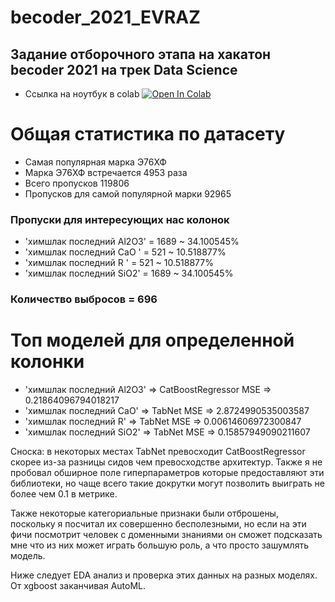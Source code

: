 # becoder_2021_EVRAZ
## Задание отборочного этапа на хакатон becoder 2021 на трек Data Science

- Ссылка на ноутбук в colab  [![Open In Colab](https://colab.research.google.com/assets/colab-badge.svg)](https://colab.research.google.com/drive/1CVFSDknZYTRcNnbNuOw13oA5OL4VSN4L)

# Общая статистика по датасету

- Самая популярная марка Э76ХФ
- Марка Э76ХФ встречается 4953 раза
- Всего пропусков 119806
- Пропусков для самой популярной марки 92965

### Пропуски для интересующих нас колонок

- 'химшлак последний Al2O3' 	= 1689 ~ 34.100545%
- 'химшлак последний CaO ' 	= 521 ~ 10.518877%
- 'химшлак последний R   ' 	= 521 ~ 10.518877%
- 'химшлак последний SiO2' 	= 1689 ~ 34.100545%

### Количество выбросов = 696 

# Топ моделей для определенной колонки
- 'химшлак последний Al2O3' => CatBoostRegressor MSE => 0.21864096794018217
- 'химшлак последний CaO' => TabNet MSE => 2.8724990535003587
- 'химшлак последний R' => TabNet MSE => 0.00614606972300847
- 'химшлак последний SiO2' => TabNet MSE => 0.15857949090211607

Сноска: в некоторых местах TabNet превосходит CatBoostRegressor скорее из-за разницы сидов чем превосходстве архитектур. Также я не пробовал обширное поле гиперпараметров которые предоставляют эти библиотеки, но чаще всего такие докрутки могут позволить выиграть не более чем 0.1 в метрике.

Также некоторые категориальные признаки были отброшены, поскольку я посчитал их совершенно бесполезными, но если на эти фичи посмотрит человек с доменными знаниями он сможет подсказать мне что из них может играть большую роль, а что просто зашумлять модель.

Ниже следует EDA анализ и проверка этих данных на разных моделях. От xgboost заканчивая AutoML.
